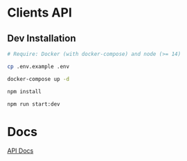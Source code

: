 # Clients API

## Dev Installation

```bash
# Require: Docker (with docker-compose) and node (>= 14)

cp .env.example .env

docker-compose up -d

npm install

npm run start:dev
```

# Docs
[API Docs](http://localhost:5000/docs)